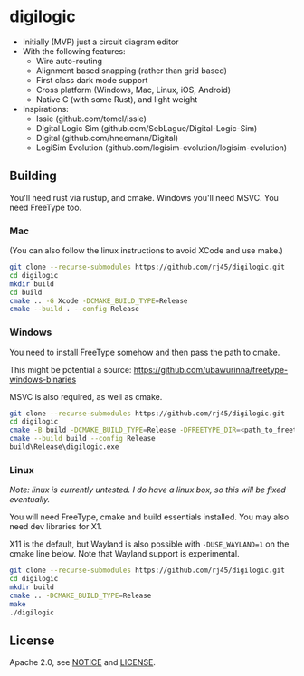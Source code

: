 # digilogic

- Initially (MVP) just a circuit diagram editor
- With the following features:
    - Wire auto-routing
    - Alignment based snapping (rather than grid based)
    - First class dark mode support
    - Cross platform (Windows, Mac, Linux, iOS, Android)
    - Native C (with some Rust), and light weight
- Inspirations:
    - Issie (github.com/tomcl/issie)
    - Digital Logic Sim (github.com/SebLague/Digital-Logic-Sim)
    - Digital (github.com/hneemann/Digital)
    - LogiSim Evolution (github.com/logisim-evolution/logisim-evolution)

## Building

You'll need rust via rustup, and cmake. Windows you'll need MSVC. You need FreeType too.

### Mac

(You can also follow the linux instructions to avoid XCode and use make.)

```sh
git clone --recurse-submodules https://github.com/rj45/digilogic.git
cd digilogic
mkdir build
cd build
cmake .. -G Xcode -DCMAKE_BUILD_TYPE=Release
cmake --build . --config Release
```

### Windows

You need to install FreeType somehow and then pass the path to cmake.

This might be potential a source: https://github.com/ubawurinna/freetype-windows-binaries

MSVC is also required, as well as cmake.

```sh
git clone --recurse-submodules https://github.com/rj45/digilogic.git
cd digilogic
cmake -B build -DCMAKE_BUILD_TYPE=Release -DFREETYPE_DIR=<path_to_freetype>
cmake --build build --config Release
build\Release\digilogic.exe
```

### Linux

*Note: linux is currently untested. I do have a linux box, so this will be fixed eventually.*

You will need FreeType, cmake and build essentials installed. You may also need dev libraries for X1.

X11 is the default, but Wayland is also possible with `-DUSE_WAYLAND=1` on the cmake line below. Note that Wayland support is experimental.

```sh
git clone --recurse-submodules https://github.com/rj45/digilogic.git
cd digilogic
mkdir build
cmake .. -DCMAKE_BUILD_TYPE=Release
make
./digilogic
```

## License

Apache 2.0, see [NOTICE](./NOTICE) and [LICENSE](./LICENSE).